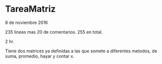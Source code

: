 # TareaMatriz
8 de noviembre 2016

235 lineas mas 20 de comentarios. 255 en total.

2 hr.

Tiene dos matrices ya definidas a las que somete a diferentes metodos, de suma, promedio, hayar y contar x.
